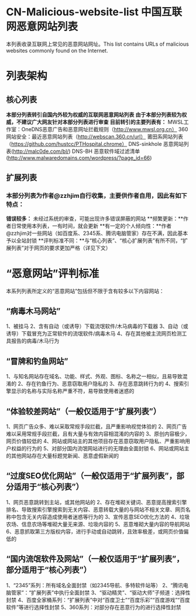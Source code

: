 # CN-Malicious-website-list 中国互联网恶意网站列表
本列表收录互联网上常见的恶意网站网址。This list contains URLs of malicious websites commonly found on the Internet.

# 列表架构

## 核心列表
**本部分列表转引自国内外较为权威的互联网恶意网站列表**
**由于本部分列表较为权威，不建议广大网友针对本部分列表进行审查**
**目前转引的主要列表有：**
MWSL工作室：OneDNS恶意广告和恶意网址拦截规则（http://www.mwsl.org.cn）
360网站安全：最近恶意网站列表（http://webscan.360.cn/url）
莆田系网站列表（https://github.com/hustcc/PTHospital.chrome）
DNS-sinkhole 恶意网站列表(http://malc0de.com/bl/)
DNS-BH 恶意软件域过滤清单(http://www.malwaredomains.com/wordpress/?page_id=66)

## 扩展列表
### 本部分列表为作者@zzhjim自行收集，主要供作者自用，因此有如下特点：
**错误较多：** 未经过系统的审查，可能出现许多错误屏蔽的网站
**频繁更新：**作者日常使用本列表，一有时间，就会更新
**有一定的个人倾向性：**作者@zzhjim对一些网站（如百度系、2345系、腾讯电脑管家）存在不满，因此基本予以全站封锁
**评判标准不同：**与“核心列表”、“核心扩展列表”有所不同，“扩展列表”对于网页的要求更加严格（详见下文）


# “恶意网站”评判标准
本系列列表所定义的“恶意网站”包括但不限于含有较多以下内容网站：

## “病毒木马网站”
1、被挂马
2、含有自动（或诱导）下载流氓软件/木马病毒的下载器
3、自动（或诱导）下载冒充为正常软件的流氓软件/病毒木马
4、存在其他被主流网页检测工具报告的病毒/木马行为

## “冒牌和钓鱼网站”
1、与知名网站存在域名、功能、样式、外观、图标、名称之一相似，且易导致混淆的
2、存在钓鱼行为、恶意窃取用户隐私的
3、存在恶意跳转行为的
4、搜索引擎显示的名称与实际名称严重不符，易导致使用者迷惑的

## “体验较差网站”（一般仅适用于“扩展列表”）
1、网页广告众多、难以采取常规手段拦截，且严重影响视觉体验的
2、网页广告难以采用常规手段拦截，且有大量与有效内容相混淆的内容的
3、原创内容极少，网页价值较低的
4、网站或网站主的其他项目存在恶意窃取用户隐私、严重影响用户权益的行为的
5、对部分国内流氓网站进行的无理由全面封锁
6、网站或网站主的其他网站存在大量标题党新闻、恶意虚假新闻的

## “过度SEO优化网站”（一般仅适用于“扩展列表”，部分适用于“核心列表”）
1、网页恶意跳转到主站，或其他网站的
2、存在堆砌关键词、恶意提高搜索引擎排名、导致搜索引擎搜索到无关内容、恶意转载大量的与网站不相关文章、网页名称中包含无关内容造成使用者迷惑等行为的
3、宣传恶意SEO优化方法的
4、垃圾农场、信息农场等堆砌大量无来源、垃圾内容的
5、恶意堆砌大量内容的导航网站
6、恶意抓取第三方版权内容，进行手动或自动跳转，且效率极差，或网页价值偏低的

## “国内流氓软件及网站”（一般仅适用于“扩展列表”，部分适用于“核心列表”）
1、“2345”系列：所有域名全面封禁（如2345导航、多特软件站等）
2、“腾讯电脑管家”：“扩展列表”中执行全面封禁
3、“驱动精灵”、“驱动大师”子频道：选择性封禁
4、百度全家桶系列：“扩展列表”中对“百度卫士”“百度乐彩”“百度游戏”“百度软件”等进行选择性封禁
5、360系列：对部分存在恶意行为的进行选择性封禁
